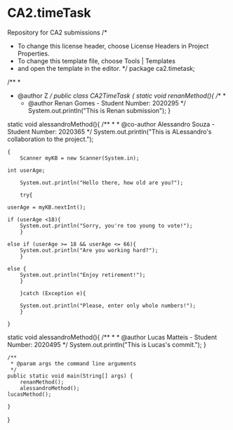 # CA2.timeTask
Repository for CA2 submissions
/*
 * To change this license header, choose License Headers in Project Properties.
 * To change this template file, choose Tools | Templates
 * and open the template in the editor.
 */
package ca2.timetask;

/**
 *
 * @author Z
 */
public class CA2TimeTask {
static void renanMethod(){
    /**
     *
    * @author Renan Gomes - Student Number: 2020295
    */
    System.out.println("This is Renan submission");
}

static void alessandroMethod(){
    /**
    *
    * @co-author Alessandro Souza - Student Number: 2020365
    */
    System.out.println("This is ALessandro's collaboration to the project.");

	{
		Scanner myKB = new Scanner(System.in);
    
    int userAge;                                               
    
        System.out.println("Hello there, how old are you?");
        
        try{                                                    
        
    userAge = myKB.nextInt();           
    
    if (userAge <18){                   
        System.out.println("Sorry, you're too young to vote!");
        }
    
    else if (userAge >= 18 && userAge <= 66){                 
        System.out.println("Are you working hard?");
        }
       
    else {                                                      
        System.out.println("Enjoy retirement!");
        }
    
        }catch (Exception e){ 
                    
        System.out.println("Please, enter only whole numbers!"); 
        } 

    }

static void alessandroMethod(){
    /**
    *
    * @author Lucas Matteis - Student Number: 2020495
    */
    System.out.println("This is Lucas's commit.");
    }  
  
    /**
     * @param args the command line arguments
     */
    public static void main(String[] args) {
        renanMethod();
        alessandroMethod();
	lucasMethod();
        
    }
    
}
